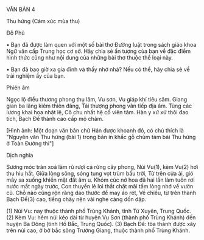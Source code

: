 VĂN BẢN 4

Thu hứng
(Cảm xúc mùa thu)

Đỗ Phủ

• Bạn đã được làm quen với một số bài thơ Đường luật trong sách giáo khoa Ngữ văn cấp Trung học cơ sở. Hãy chia sẻ ấn tượng của bạn về đặc điểm hình thức cũng như nội dung của những bài thơ thuộc thể loại này.

• Bạn đã bao giờ xa gia đình và thấy nhớ nhà? Nếu có thể, hãy chia sẻ về trải nghiệm ấy của bạn.

Phiên âm

Ngọc lộ điều thương phong thụ lâm,
Vu sơn, Vu giáp khí tiêu sâm.
Giang gian ba lãng kiêm thiên đãng,
Tái thượng phong vân tiếp địa âm.
Tùng các lương khai hoa nhật lệ,
Cô chu nhất hệ cổ viên tâm.
Hàn y xứ xứ thôi đao tích,
Bạch Đế thành cao cấp mộ châm.

[Hình ảnh: Một đoạn văn bản chữ Hán được khoanh đỏ, có chú thích là "Nguyên văn Thu hứng (bài 1) trong bản in khắc gỗ chùm tám bài Thu hứng ở Toàn Đường thi"]

Dịch nghĩa

Sương móc tràn xoá làm rũ rượi cả rừng cây phong,
Núi Vu(1), kèm Vu(2) hơi thu hiu hắt.
Giữa lòng sông, sóng tung vọt trùm bầu trời,
Từ trên cửa ải, gió mây sa xuống khiến mặt đất âm u.
Khóm cúc nở hoa đã hai lần làm tuôn rơi nước mắt ngày trước,
Con thuyền lẻ loi thắt chặt mãi tấm lòng nhớ về vườn cũ.
Chỗ nào cũng rộn ràng dao thước để may áo rét,
Về chiều, từ trên thành Bạch Đế(3) cao, tiếng chày nện vải nghe càng dồn dập.

(1) Núi Vu: nay thuộc thành phố Trùng Khánh, tỉnh Tứ Xuyên, Trung Quốc.
(2) Kèm Vu: hẻm núi kéo dài từ huyện Vu Sơn (thành phố Trùng Khánh) đến huyện Ba Đông (tỉnh Hồ Bắc, Trung Quốc).
(3) Bạch Đế: tòa thành được xây trên núi cao, ở bờ bắc sông Trường Giang, thuộc thành phố Trùng Khánh.